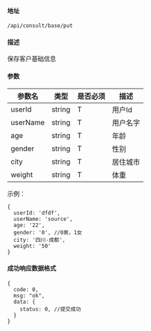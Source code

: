 #### 地址
`/api/consult/base/put`

#### 描述
保存客户基础信息

#### 参数
|参数名|类型|是否必须|描述|
|---|---|---|---|
|userId|string|T|用户Id|
|userName|string|T|用户名字|
|age|string|T|年龄|
|gender|string|T|性别|
|city|string|T|居住城市|
|weight|string|T|体重|

示例：
```
{
  userId: 'dfdf',
  userName: 'source',
  age: '22',
  gender: '0', //0男，1女
  city: '四川-成都',
  weight: '50'
}
```

#### 成功响应数据格式
```
{
  code: 0,
  msg: "ok",
  data: {
    status: 0, //提交成功
  }
}
```

